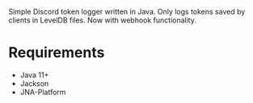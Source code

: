 Simple Discord token logger written in Java. Only logs tokens saved by clients in LevelDB files. Now with webhook functionality.

# Requirements
  - Java 11+
  - Jackson
  - JNA-Platform
